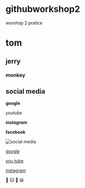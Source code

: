 # githubworkshop2
worshop 2 pratice 

# tom

## jerry

### monkey

## social media

**google**

*youtube*

***instagram***

__facebook__

![social media](https://neilpatel.com/wp-content/uploads/2021/08/social-media-metrics.jpg)

[google](https://www.google.co.in/)

[you tube](https://www.youtube.com/)

[instagram](https://www.instagram.com/)

:monkey:
:cat:
:rat:
:laughing:
